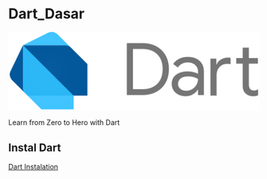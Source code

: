 # Dart_Dasar
![Dart Prgramming Language](dart_Lang.png)

Learn from Zero to Hero with Dart

## Instal Dart
[Dart Instalation](https://dart.dev/get-dart)
